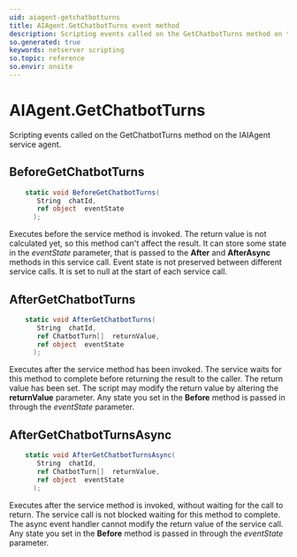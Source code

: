 ```yaml
---
uid: aiagent-getchatbotturns
title: AIAgent.GetChatbotTurns event method
description: Scripting events called on the GetChatbotTurns method on the AIAgent service agent.
so.generated: true
keywords: netserver scripting
so.topic: reference
so.envir: onsite
---
```

# AIAgent.GetChatbotTurns

Scripting events called on the <see cref='M:IAIAgent.GetChatbotTurns'>GetChatbotTurns</see> method on the <see cref='IAIAgent'>IAIAgent</see>  service agent.

## BeforeGetChatbotTurns
```cs
    static void BeforeGetChatbotTurns(
       String  chatId,
       ref object  eventState
      );
```
Executes before the service method is invoked.
The return value is not calculated yet, so this method can't affect the result.
It can store some state in the *eventState* parameter, that is passed to the **After** and **AfterAsync** methods in this service call.
Event state is not preserved between different service calls. It is set to null at the start of each service call.
## AfterGetChatbotTurns
```cs
    static void AfterGetChatbotTurns(
       String  chatId,
       ref ChatbotTurn[]  returnValue,
       ref object  eventState
      );
```
Executes after the service method has been invoked. The service waits for this method to complete before returning the result to the caller.
The return value has been set. The script may modify the return value by altering the **returnValue** parameter.
Any state you set in the **Before** method is passed in through the *eventState* parameter.
## AfterGetChatbotTurnsAsync
```cs
    static void AfterGetChatbotTurnsAsync(
       String  chatId,
       ref ChatbotTurn[]  returnValue,
       ref object  eventState
      );
```
Executes after the service method is invoked, without waiting for the call to return.
The service call is not blocked waiting for this method to complete.
The async event handler cannot modify the return value of the service call.
Any state you set in the **Before** method is passed in through the *eventState* parameter.

